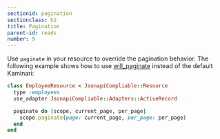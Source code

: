 ```yaml
---
sectionid: pagination
sectionclass: h2
title: Pagination
parent-id: reads
number: 9
---
```


Use `paginate` in your resource to override the pagination behavior. The
following example shows how to use [will_paginate](https://github.com/mislav/will_paginate) instead of the default Kaminari:

```ruby
class EmployeeResource < JsonapiCompliable::Resource
  type :employees
  use_adapter JsonapiCompliable::Adapters::ActiveRecord

  paginate do |scope, current_page, per_page|
    scope.paginate(page: current_page, per_page: per_page)
  end
end
```
